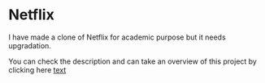 # Netflix
I have made a clone of Netflix for academic purpose but it needs upgradation.

You can check the description and can take an overview of this project by clicking here
[text](<Description of Netflix.pdf>)
